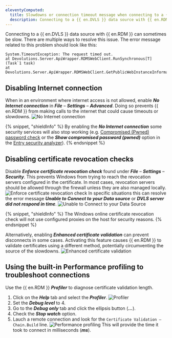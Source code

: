 ```yaml
---
eleventyComputed:
  title: Slowdowns or connection timeout message when connecting to a {{ en.DVLS }} data source
  description: Connecting to a {{ en.DVLS }} data source with {{ en.RDM }} can sometimes be slow. There are multiple ways to resolve this issue quickly.
---
```

Connecting to a {{ en.DVLS }} data source with {{ en.RDM }} can sometimes be slow. There are multiple ways to resolve this issue. The error message related to this problem should look like this:
```
System.TimeoutException: The request timed out.
at Devolutions.Server.ApiWrapper.RDMSWebClient.RunSynchronous[T](Task`1 task)
at Devolutions.Server.ApiWrapper.RDMSWebClient.GetPublicWebInstanceInformation()
```

## Disabling Internet connection
When in an environment where internet access is not allowed, enable ***No Internet connection*** in ***File*** – ***Settings*** – ***Advanced***. Doing so prevents {{ en.RDM }} from making calls to the internet that could cause timeouts or slowdowns.
![No Internet connection](https://cdnweb.devolutions.net/docs/RDMW0011_2024_2.png)

{% snippet, "shieldInfo" %}
By enabling the ***No Internet connection*** some security services will also stop working (e.g. [Compromised (Pwned) password check](/rdm/kb/rdm-windows/how-to-articles/pwned-password-check/) or the ***Show compromised password (pwned)*** option in the [Entry security analyzer](/rdm/commands/reports/entry-security-analyzer/)).
{% endsnippet %}

## Disabling certificate revocation checks
Disable ***Enforce certificate revocation check*** found under ***File*** – ***Settings*** – ***Security***. This prevents Windows from trying to reach the revocation servers configured in the certificate. In most cases, revocation servers should be allowed through the firewall unless they are also managed locally.
![Enforce certificate revocation check](https://cdnweb.devolutions.net/docs/RDMW0012_2024_2.png)
In specific situations this can resolve the error message ***Unable to Connect to your Data source*** or ***DVLS server did not respond in time***.
![Unable to Connect to your Data Source](https://cdnweb.devolutions.net/docs/RDMW0024_2024_2.png)

{% snippet, "shieldInfo" %}
The Windows online certificate revocation check will not use configured proxies on the host for security reasons.
{% endsnippet %}

Alternatively, enabling ***Enhanced certificate validation*** can prevent disconnects in some cases. Activating this feature causes {{ en.RDM }} to validate certificates using a different method, potentially circumventing the source of the slowdowns.
![Enhanced certificate validation](https://cdnweb.devolutions.net/docs/RDMW0013_2024_2.png)

## Using the built-in Performance profiling to troubleshoot connections
Use the {{ en.RDM }} ***Profiler*** to diagnose certificate validation length. 
1. Click on the ***Help*** tab and select the ***Profiler***.
![Profiler](https://cdnweb.devolutions.net/docs/RDMW0014_2024_2.png)
1. Set the ***Debug level*** to 4.
1. Go to the ***Debug only*** tab and click the ellipsis button (***...***).
1. Check the ***Stop watch*** option.
1. Lauch a remote connection and look for the `Certificate Validation – Chain.Build` line.
![Performance profiling](https://cdnweb.devolutions.net/docs/RDMW0015_2024_2.png)
This will provide the time it took to connect in milliseconds (***ms***).
